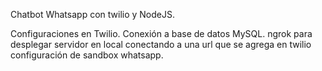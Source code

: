 Chatbot Whatsapp con twilio y NodeJS.

Configuraciones en Twilio.
Conexión a base de datos MySQL.
ngrok para desplegar servidor en local conectando a una url que se agrega en twilio configuración de sandbox whatsapp.
